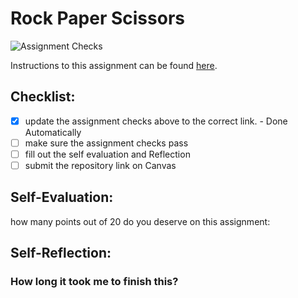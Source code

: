 Rock Paper Scissors
===================================
![Assignment Checks](https://s///github.com/Leach-IT3049C/3-rock-paper-scissors-eccentricerror/workflows/Assignment%20Checks/badge.svg)

Instructions to this assignment can be found [here](https://it3049c.github.io/Material/Assignments/3.Rock_Paper_Scissors/).

## Checklist:
- [x] update the assignment checks above to the correct link. - Done Automatically
- [ ] make sure the assignment checks pass
- [ ] fill out the self evaluation and Reflection
- [ ] submit the repository link on Canvas

## Self-Evaluation: 
how many points out of 20 do you deserve on this assignment: 

## Self-Reflection:


### How long it took me to finish this?
